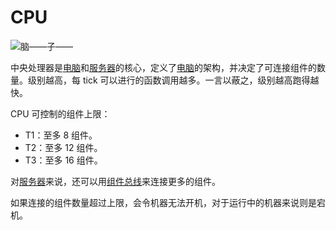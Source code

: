 # CPU

![脑——子——](oredict:opencomputers:cpu1)

中央处理器是[电脑](../general/computer.md)和[服务器](server1.md)的核心，定义了[电脑](../general/computer.md)的架构，并决定了可连接组件的数量。级别越高，每 tick 可以进行的函数调用越多。一言以蔽之，级别越高跑得越快。

CPU 可控制的组件上限：
- T1：至多 8 组件。
- T2：至多 12 组件。
- T3：至多 16 组件。

对[服务器](server1.md)来说，还可以用[组件总线](componentBus1.md)来连接更多的组件。

如果连接的组件数量超过上限，会令机器无法开机，对于运行中的机器来说则是宕机。
